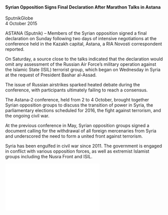 <h4>Syrian Opposition Signs Final Declaration After Marathon Talks in Astana</h4>

SputnikGlobe  
4 October 2015

ASTANA (Sputnik) – Members of the Syrian opposition signed a final declaration on Sunday following two days of intensive negotiations at the conference held in the Kazakh capital, Astana, a RIA Novosti correspondent reported.

On Saturday, a source close to the talks indicated that the declaration would omit any assessment of the Russian Air Force’s military operation against the Islamic State (ISIL) terrorist group, which began on Wednesday in Syria at the request of President Bashar al-Assad.

The issue of Russian airstrikes sparked heated debate during the conference, with participants ultimately failing to reach a consensus.

The Astana-2 conference, held from 2 to 4 October, brought together Syrian opposition groups to discuss the transition of power in Syria, the parliamentary elections scheduled for 2016, the fight against terrorism, and the ongoing civil war.

At the previous conference in May, Syrian opposition groups signed a document calling for the withdrawal of all foreign mercenaries from Syria and underscored the need to form a united front against terrorism.

Syria has been engulfed in civil war since 2011. The government is engaged in conflict with various opposition forces, as well as extremist Islamist groups including the Nusra Front and ISIL.

![](65-Sputnik.pdf)
<p></p>
